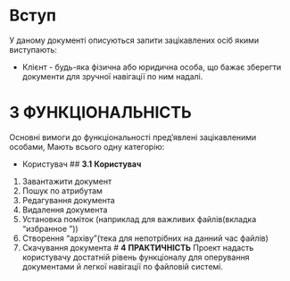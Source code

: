 # Вступ 

У даному документі описуються запити зацікавлених осіб якими виступають:
- Клієнт - будь-яка фізична або юридична особа, що бажає зберегти документи для зручної навігації по ним надалі.

# **3** **ФУНКЦІОНАЛЬНІСТЬ**
Основні вимоги до функціональності пред’явлені зацікавленими особами,
Мають всього одну категорію:
   * Користувач
                                                  ## **3.1** **Користувач**
   1. Завантажити документ 
   2. Пошук по атрибутам
   3. Редагування документа
   4. Видалення документа
   5. Установка поміток (наприклад для важливих файлів(вкладка “избранное ”))
   6. Створення “архіву”(тека для непотрібних на данний час файлів)    
   7. Скачування документа
                                                   # **4** **ПРАКТИЧНІСТЬ**
Проект надасть користувачу достатній рівень функціоналу для оперування документами й легкої навігації по файловій системі.
